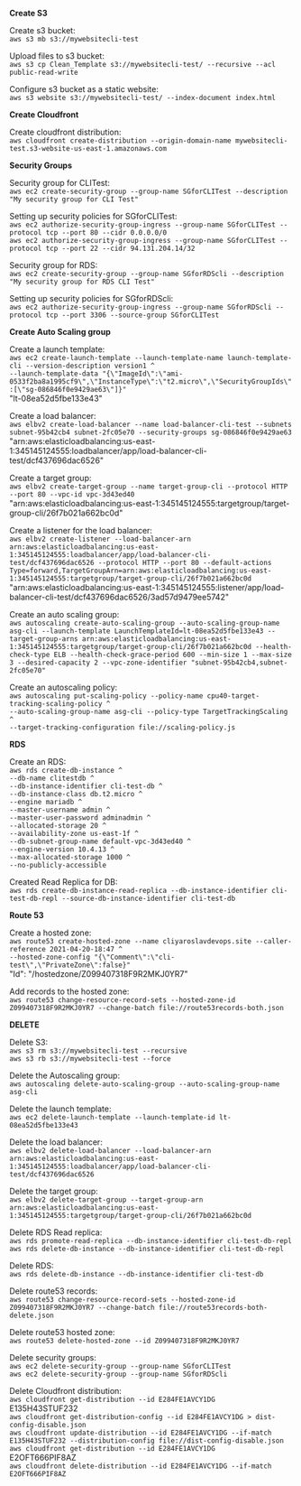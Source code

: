 **Create S3**

Create s3 bucket:\
`aws s3 mb s3://mywebsitecli-test`

Upload files to s3 bucket:\
`aws s3 cp Clean_Template s3://mywebsitecli-test/ --recursive --acl public-read-write`

Configure s3 bucket as a static website:\
`aws s3 website s3://mywebsitecli-test/ --index-document index.html`

**Create Cloudfront**

Create cloudfront distribution:\
`aws cloudfront create-distribution --origin-domain-name mywebsitecli-test.s3-website-us-east-1.amazonaws.com`

**Security Groups**

Security group for CLITest:\
`aws ec2 create-security-group --group-name SGforCLITest --description "My security group for CLI Test"`

Setting up security policies for SGforCLITest:\
`aws ec2 authorize-security-group-ingress --group-name SGforCLITest --protocol tcp --port 80 --cidr 0.0.0.0/0`\
`aws ec2 authorize-security-group-ingress --group-name SGforCLITest --protocol tcp --port 22 --cidr 94.131.204.14/32`

Security group for RDS:\
`aws ec2 create-security-group --group-name SGforRDScli --description "My security group for RDS CLI Test"`

Setting up security policies for SGforRDScli:\
`aws ec2 authorize-security-group-ingress --group-name SGforRDScli --protocol tcp --port 3306 --source-group SGforCLITest`

**Create Auto Scaling group**

Create a launch template:\
`aws ec2 create-launch-template --launch-template-name launch-template-cli --version-description version1 ^`\
  `--launch-template-data "{\"ImageId\":\"ami-0533f2ba8a1995cf9\",\"InstanceType\":\"t2.micro\",\"SecurityGroupIds\":[\"sg-086846f0e9429ae63\"]}"`\
"lt-08ea52d5fbe133e43"

Create a load balancer:\
`aws elbv2 create-load-balancer --name load-balancer-cli-test --subnets subnet-95b42cb4 subnet-2fc05e70 --security-groups sg-086846f0e9429ae63`\
"arn:aws:elasticloadbalancing:us-east-1:345145124555:loadbalancer/app/load-balancer-cli-test/dcf437696dac6526"

Create a target group:\
`aws elbv2 create-target-group --name target-group-cli --protocol HTTP --port 80 --vpc-id vpc-3d43ed40`\
"arn:aws:elasticloadbalancing:us-east-1:345145124555:targetgroup/target-group-cli/26f7b021a662bc0d"

Create a listener for the load balancer:\
`aws elbv2 create-listener --load-balancer-arn arn:aws:elasticloadbalancing:us-east-1:345145124555:loadbalancer/app/load-balancer-cli-test/dcf437696dac6526 --protocol HTTP --port 80 --default-actions Type=forward,TargetGroupArn=arn:aws:elasticloadbalancing:us-east-1:345145124555:targetgroup/target-group-cli/26f7b021a662bc0d`\
"arn:aws:elasticloadbalancing:us-east-1:345145124555:listener/app/load-balancer-cli-test/dcf437696dac6526/3ad57d9479ee5742"

Create an auto scaling group:\
`aws autoscaling create-auto-scaling-group --auto-scaling-group-name asg-cli --launch-template LaunchTemplateId=lt-08ea52d5fbe133e43 --target-group-arns arn:aws:elasticloadbalancing:us-east-1:345145124555:targetgroup/target-group-cli/26f7b021a662bc0d --health-check-type ELB --health-check-grace-period 600 --min-size 1 --max-size 3 --desired-capacity 2 --vpc-zone-identifier "subnet-95b42cb4,subnet-2fc05e70"`

Create an autoscaling policy:\
`aws autoscaling put-scaling-policy --policy-name cpu40-target-tracking-scaling-policy ^`\
  `--auto-scaling-group-name asg-cli --policy-type TargetTrackingScaling ^`\
  `--target-tracking-configuration file://scaling-policy.js`
  
**RDS**

Create an RDS:\
`aws rds create-db-instance ^`\
  `--db-name clitestdb ^`\
  `--db-instance-identifier cli-test-db ^`\
  `--db-instance-class db.t2.micro ^`\
  `--engine mariadb ^`\
  `--master-username admin ^`\
  `--master-user-password adminadmin ^`\
  `--allocated-storage 20 ^`\
	`--availability-zone us-east-1f ^`\
	`--db-subnet-group-name default-vpc-3d43ed40 ^`\
	`--engine-version 10.4.13 ^`\
	`--max-allocated-storage 1000 ^`\
	`--no-publicly-accessible`
	
Created Read Replica for DB:\
`aws rds create-db-instance-read-replica --db-instance-identifier cli-test-db-repl --source-db-instance-identifier cli-test-db`

**Route 53**

Create a hosted zone:\
`aws route53 create-hosted-zone --name cliyaroslavdevops.site --caller-reference 2021-04-20-18:47 ^`\
    `--hosted-zone-config "{\"Comment\":\"cli-test\",\"PrivateZone\":false}"`\
"Id": "/hostedzone/Z099407318F9R2MKJ0YR7"

Add records to the hosted zone:\
`aws route53 change-resource-record-sets --hosted-zone-id Z099407318F9R2MKJ0YR7 --change-batch file://route53records-both.json`

**DELETE**

Delete S3:\
`aws s3 rm s3://mywebsitecli-test --recursive`\
`aws s3 rb s3://mywebsitecli-test --force`

Delete the Autoscaling group:\
`aws autoscaling delete-auto-scaling-group --auto-scaling-group-name asg-cli`

Delete the launch template:\
`aws ec2 delete-launch-template --launch-template-id lt-08ea52d5fbe133e43`

Delete the load balancer:\
`aws elbv2 delete-load-balancer --load-balancer-arn arn:aws:elasticloadbalancing:us-east-1:345145124555:loadbalancer/app/load-balancer-cli-test/dcf437696dac6526`

Delete the target group:\
`aws elbv2 delete-target-group --target-group-arn arn:aws:elasticloadbalancing:us-east-1:345145124555:targetgroup/target-group-cli/26f7b021a662bc0d`

Delete RDS Read replica:\
`aws rds promote-read-replica --db-instance-identifier cli-test-db-repl`
`aws rds delete-db-instance --db-instance-identifier cli-test-db-repl`

Delete RDS:\
`aws rds delete-db-instance --db-instance-identifier cli-test-db`

Delete route53 records:\
`aws route53 change-resource-record-sets --hosted-zone-id Z099407318F9R2MKJ0YR7 --change-batch file://route53records-both-delete.json`

Delete route53  hosted zone:\
`aws route53 delete-hosted-zone --id Z099407318F9R2MKJ0YR7`

Delete security groups:\
`aws ec2 delete-security-group --group-name SGforCLITest`\
`aws ec2 delete-security-group --group-name SGforRDScli`

Delete Cloudfront distribution:\
`aws cloudfront get-distribution --id E284FE1AVCY1DG`\
E135H43STUF232\
`aws cloudfront get-distribution-config --id E284FE1AVCY1DG > dist-config-disable.json`\
`aws cloudfront update-distribution --id E284FE1AVCY1DG --if-match E135H43STUF232 --distribution-config file://dist-config-disable.json`\
`aws cloudfront get-distribution --id E284FE1AVCY1DG`\
E2OFT666PIF8AZ\
`aws cloudfront delete-distribution --id E284FE1AVCY1DG --if-match E2OFT666PIF8AZ`
